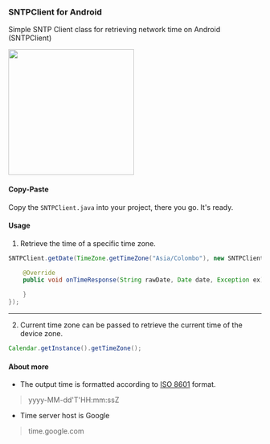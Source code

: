 ### SNTPClient for Android
Simple SNTP Client class for retrieving network time on Android (SNTPClient)

<img width="250" src="https://i.imgur.com/y9AODqW.png" />

#### Copy-Paste
Copy the `SNTPClient.java` into your project, there you go. It's ready.

#### Usage

1. Retrieve the time of a specific time zone.

```java
SNTPClient.getDate(TimeZone.getTimeZone("Asia/Colombo"), new SNTPClient.Listener() {

    @Override
    public void onTimeResponse(String rawDate, Date date, Exception ex) {

    }
});
```
<hr>

2. Current time zone can be passed to retrieve the current time of the device zone.
```java
Calendar.getInstance().getTimeZone();
```

#### About more

* The output time is formatted according to <a href="https://en.wikipedia.org/wiki/ISO_8601">ISO 8601</a> format.
> yyyy-MM-dd'T'HH:mm:ssZ

* Time server host is Google
> time.google.com
